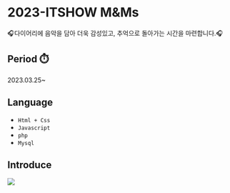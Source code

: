 # 2023-ITSHOW M&Ms
🎧다이어리에 음악을 담아 더욱 감성있고, 추억으로 돌아가는 시간을 마련합니다.🎧<br>

## Period ⏱️
2023.03.25~ 

## Language
- ```Html + Css```
- ```Javascript```
- ```php```
- ```Mysql```

## Introduce
<img src = "https://user-images.githubusercontent.com/108276366/227950858-4c92b062-7609-4a56-924a-d712bdd15770.png">
